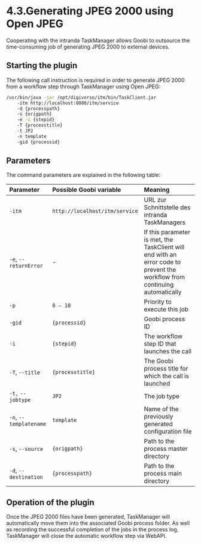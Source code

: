 # 4.3.Generating JPEG 2000 using Open JPEG

Cooperating with the intranda TaskManager allows Goobi to outsource the time-consuming job of generating JPEG 2000 to external devices.

## Starting the plugin

The following call instruction is required in order to generate JPEG 2000 from a workflow step through TaskManager using Open JPEG:

```bash
/usr/bin/java -jar /opt/digiverso/itm/bin/TaskClient.jar 
    -itm http://localhost:8080/itm/service 
    -d {processpath} 
    -s {origpath} 
    -e -i {stepid} 
    -T {processtitle} 
    -t JP2 
    -n template 
    -gid {processid}
```

## Parameters

The command parameters are explained in the following table:

| Parameter | Possible Goobi variable | Meaning |
| :--- | :--- | :--- |
| `-itm` | `http://localhost/itm/service` | URL zur Schnittstelle des intranda TaskManagers |
| `-e`, `--returnError` | - | If this parameter is met, the TaskClient will end with an error code to prevent the workflow from continuing automatically |
| `-p` | `0 – 10` | Priority to execute this job |
| `-gid` | `{processid}` | Goobi process ID |
| `-i` | `{stepid}` | The workflow step ID that launches the call |
| `-T`, `--title` | `{processtitle}` | The Goobi process title for which the call is launched |
| `-t,` `--jobtype` | `JP2` | The job type |
| `-n`, `--templatename` | `template` | Name of the previously generated configuration file |
| `-s`, `--source` | `{origpath}` | Path to the process master directory |
| `-d`, `--destination` | `{processpath}` | Path to the process main directory |

## Operation of the plugin

Once the JPEG 2000 files have been generated, TaskManager will automatically move them into the associated Goobi process folder. As well as recording the successful completion of the jobs in the process log, TaskManager will close the automatic workflow step via WebAPI.

